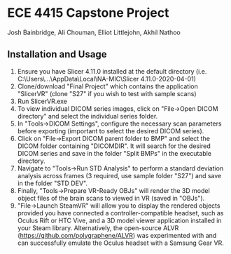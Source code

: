 # ECE 4415 Capstone Project
Josh Bainbridge, Ali Chouman, Elliot Littlejohn, Akhil Nathoo

## Installation and Usage
1. Ensure you have Slicer 4.11.0 installed at the default directory (i.e. C:\Users\\...\AppData\Local\NA-MIC\Slicer 4.11.0-2020-04-01)
2. Clone/download "Final Project" which contains the application "SlicerVR" (clone "S27" if you wish to test with sample scans)
3. Run SlicerVR.exe
4. To view individual DICOM series images, click on "File->Open DICOM directory" and select the individual series folder.
5. In "Tools->DICOM Settings", configure the necessary scan parameters before exporting (important to select the desired DICOM series).
6. Click on "File->Export DICOM parent folder to BMP" and select the DICOM folder containing "DICOMDIR". It will search for the desired DICOM series and save in the folder "Split BMPs" in the executable directory.
7. Navigate to "Tools->Run STD Analysis" to perform a standard deviation analysis across frames (3 required, use sample folder "S27") and save in the folder "STD DEV".
8. Finally, "Tools->Prepare VR-Ready OBJs" will render the 3D model object files of the brain scans to viewed in VR (saved in "OBJs").
9. "File->Launch SteamVR" will allow you to display the rendered objects provided you have connected a controller-compatible headset, such as Oculus Rift or HTC Vive, and a 3D model viewer application installed in your Steam library. Alternatively, the open-source ALVR (https://github.com/polygraphene/ALVR) was experimented with and can successfully emulate the Oculus headset with a Samsung Gear VR.
